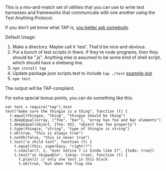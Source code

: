 This is a mix-and-match set of utilities that you can use to write test
harnesses and frameworks that communicate with one another using the
Test Anything Protocol.

If you don't yet know what TAP is, [you better ask
somebody](http://testanything.org/).

Default Usage:

1. Make a directory.  Maybe call it 'test'.  That'd be nice and obvious.
2. Put a bunch of test scripts in there.  If they're node programs, then
   they should be ".js".  Anything else is assumed to be some kind of shell
   script, which should have a shebang line.
3. `npm install tap`
4. Update package.json scripts.test to include `tap ./test` [example
   gist](https://gist.github.com/4469613)
5. `npm test`

The output will be TAP-compliant.

For extra special bonus points, you can do something like this:

    var test = require("tap").test
    test("make sure the thingie is a thing", function (t) {
      t.equal(thingie, "thing", "thingie should be thing")
      t.deepEqual(array, ["foo", "bar"], "array has foo and bar elements")
      t.deepEqual(object, {foo: 42}, "object has foo property")
      t.type(thingie, "string", "type of thingie is string")
      t.ok(true, "this is always true")
      t.notOk(false, "this is never true")
      t.test("a child test", function (t) {
        t.equal(this, superEasy, "right!?")
        t.similar(7, 2, "ever notice 7 is kinda like 2?", {todo: true})
        t.test("so skippable", {skip: true}, function (t) {
          t.plan(1) // only one test in this block
          t.ok(true, "but when the flag cha